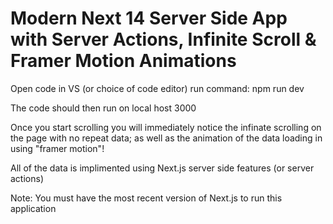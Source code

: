 # Modern Next 14 Server Side App with Server Actions, Infinite Scroll & Framer Motion Animations

Open code in VS (or choice of code editor) run command: npm run dev

The code should then run on local host 3000

Once you start scrolling you will immediately notice the infinate scrolling on the page with no repeat data; 
as well as the animation of the data loading in using "framer motion"!

All of the data is implimented using Next.js server side features (or server actions)

Note: You must have the most recent version of Next.js to run this application

